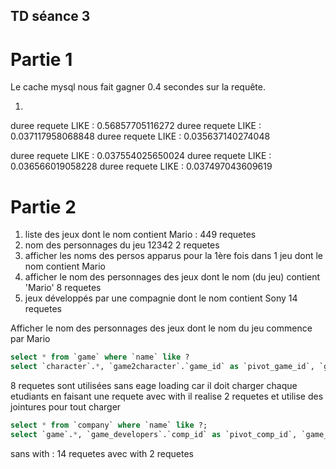 ## TD séance 3

# Partie 1 

Le cache mysql nous fait gagner 0.4 secondes sur la requête.

1. 

duree requete LIKE : 0.56857705116272
duree requete LIKE : 0.037117958068848
duree requete LIKE : 0.035637140274048

duree requete LIKE : 0.037554025650024
duree requete LIKE : 0.036566019058228
duree requete LIKE : 0.037497043609619

# Partie 2

1. liste des jeux dont le nom contient Mario : 
    449 requetes
2. nom des personnages du jeu 12342
   2 requetes
3. afficher les noms des persos apparus pour la 1ère fois dans 1 jeu dont le nom contient
Mario
4. afficher le nom des personnages des jeux dont le nom (du jeu) contient 'Mario'
   8 requetes
5. jeux développés par une compagnie dont le nom contient Sony
   14 requetes

Afficher le nom des personnages des jeux dont le nom du jeu commence par Mario
   ```sql
   select * from `game` where `name` like ?
   select `character`.*, `game2character`.`game_id` as `pivot_game_id`, `game2character`.`character_id` as `pivot_character_id` from `character` inner join `game2character` on `character`.`id` = `game2character`.`character_id` where `game2character`.`game_id` in (?, ?, ?, ?, ?, ?, ?)
   ```
8 requetes sont utilisées sans eage loading car il doit charger chaque etudiants en faisant une requete avec with il realise 2 requetes et utilise des  jointures pour tout charger

```sql
select * from `company` where `name` like ?;
select `game`.*, `game_developers`.`comp_id` as `pivot_comp_id`, `game_developers`.`game_id` as `pivot_game_id` from `game` inner join `game_developers` on `game`.`id` = `game_developers`.`game_id` where `game_developers`.`comp_id` in (?, ?, ?, ?, ?, ?, ?, ?, ?, ?, ?, ?, ?);
```


sans with : 14 requetes avec with  2 requetes